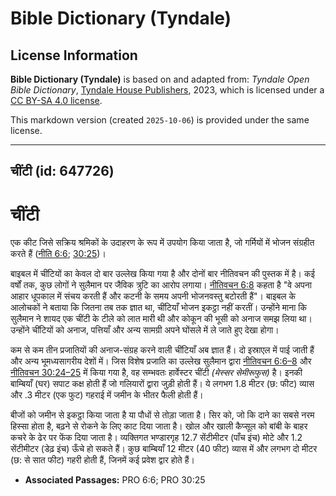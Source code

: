 # Bible Dictionary (Tyndale)

## License Information

**Bible Dictionary (Tyndale)** is based on and adapted from: _Tyndale Open Bible Dictionary_, [Tyndale House Publishers](https://tyndaleopenresources.com/), 2023, which is licensed under a [CC BY-SA 4.0 license](https://creativecommons.org/licenses/by-sa/4.0/legalcode.en).

This markdown version (created `2025-10-06`) is provided under the same license.



--------------------------------

## चींटी (id: 647726)

चींटी
=====

एक कीट जिसे सक्रिय श्रमिकों के उदाहरण के रूप में उपयोग किया जाता है, जो गर्मियों में भोजन संग्रहीत करते हैं ([नीति 6:6](https://ref.ly/Prov6:6); [30:25](https://ref.ly/Prov30:25))।

बाइबल में चींटियों का केवल दो बार उल्लेख किया गया है और दोनों बार नीतिवचन की पुस्तक में है। कई वर्षों तक, कुछ लोगों ने सुलैमान पर जैविक त्रुटि का आरोप लगाया। [नीतिवचन 6:8](https://ref.ly/Prov6:8) कहता है "वे अपना आहार धूपकाल में संचय करती हैं और कटनी के समय अपनी भोजनवस्तु बटोरती हैं"। बाइबल के आलोचकों ने बताया कि जितना तब तक ज्ञात था, चींटियाँ भोजन इकट्ठा नहीं करतीं। उन्होंने माना कि सुलैमान ने शायद एक चींटी के टीले को लात मारी थी और कोकून की भूसी को अनाज समझ लिया था। उन्होंने चींटियों को अनाज, पत्तियाँ और अन्य सामग्री अपने घोंसले में ले जाते हुए देखा होगा।

कम से कम तीन प्रजातियों की अनाज\-संग्रह करने वाली चींटियाँ अब ज्ञात हैं। दो इस्राएल में पाई जाती हैं और अन्य भूमध्यसागरीय देशों में। जिस विशेष प्रजाति का उल्लेख सुलैमान द्वारा [नीतिवचन 6:6–8](https://ref.ly/Prov6:6-Prov6:8) और [नीतिवचन 30:24–25](https://ref.ly/Prov30:24-Prov30:25) में किया गया है, वह सम्भवतः हार्वेस्टर चींटी *(मेस्सर सेमीरूफुस)* है। इनकी बाम्बियाँ (घर) सपाट कक्ष होती हैं जो गलियारों द्वारा जुड़ी होती हैं। ये लगभग 1\.8 मीटर (छ: फीट) व्यास और .3 मीटर (एक फुट) गहराई में जमीन के भीतर फैली होती हैं।

बीजों को जमीन से इकट्ठा किया जाता है या पौधों से तोड़ा जाता है। सिर को, जो कि दाने का सबसे नरम हिस्सा होता है, बढ़ने से रोकने के लिए काट दिया जाता है। खोल और खाली कैप्सूल को बांबी के बाहर कचरे के ढेर पर फेंक दिया जाता है। व्यक्तिगत भण्डारगृह 12\.7 सेंटीमीटर (पाँच इंच) मोटे और 1\.2 सेंटीमीटर (डेढ़ इंच) ऊँचे हो सकते हैं। कुछ बाम्बियाँ 12 मीटर (40 फीट) व्यास में और लगभग दो मीटर (छ: से सात फीट) गहरी होती हैं, जिनमें कई प्रवेश द्वार होते हैं।

* **Associated Passages:** PRO 6:6; PRO 30:25

